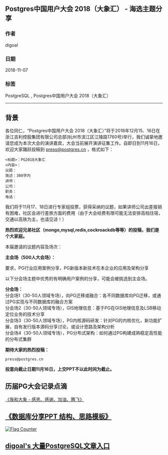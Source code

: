 ## Postgres中国用户大会 2018（大象汇） - 海选主题分享  
                                                                           
### 作者                                                                           
digoal                                                                           
                                                                           
### 日期                                                                           
2018-11-07                                                                        
                                                                           
### 标签                                                                           
PostgreSQL , Postgres中国用户大会 2018（大象汇）            
                                                                           
----                                                                           
                                                                           
## 背景      
  
各位同仁，“Postgres中国用户大会 2018（大象汇）”将于2018年12月15、16日在浙江吉利控股集团有限公司总部(杭州市滨江区江陵路1760号)举行，我们诚挚地邀请您成为本次大会的演讲嘉宾，大会当前展开演讲征集工作。自即日到11月16日，欢迎大家踊跃投稿到 press@postgres.cn ，格式如下：  
  
```  
<标题>：PG2018大象汇  
<内容>：  
议题：  
简述：300字内  
讲师：  
公司：  
职务：  
电话：  
```  
  
      
我们将于11月17、18日进行专家组投票，获得采纳的议题，如果讲师公司出差报销有困难，社区会进行差旅方面的费用（由于大会经费有限可能无法安排高档住宿，交通以高铁为主，也请见谅！）  
  
**热烈欢迎兄弟社区（mongo,mysql,redis,cockroackdb等等）的投稿，我们是个大家庭。**
  
本届邀请的议题内容及场次：  
  
**主会场（500人大会场）：**  
  
要求，PG行业应用案例分享，PG新版本新技术在本企业的应用及架构分享  
  
以下分会场主题中优秀的有明确用户案例的分享，可能会被挑选到主会场。  
  
**分会场：**  
分会场1（30-50人领域专场），向PG迁移或融合：各不同数据库向PG迁移，或通过PG实现与不同数据库的融合方案  
分会场2（30-50人领域专场），GIS地理信息：基于PG在GIS地理信息及LSB移动定位业务的技术分享  
分会场3（30-50人领域专场），PG内核源码研发：针对PG的内核优化，新功能扩展，自有发行版本源码分享讨论，或设计思路及架构分析  
分会场4（30-50人领域专场），PG分布式架构：如何通过PG构建成熟稳定高性能的分布式集群  
  
**期待大家的热烈投稿：**   
  
```
press@postgres.cn  
```
  
**投意向截止日期11月16日，上交PPT不以此时间为截止。**  
  
## 历届PG大会记录点滴
[《我和大象 - 感恩、感谢、加油、腾飞》](../201803/20180322_12.md)  
  
## [《数据库分享PPT 结构、思路模板》](../197001/20181106_02.md)  
  
  
<a rel="nofollow" href="http://info.flagcounter.com/h9V1"  ><img src="http://s03.flagcounter.com/count/h9V1/bg_FFFFFF/txt_000000/border_CCCCCC/columns_2/maxflags_12/viewers_0/labels_0/pageviews_0/flags_0/"  alt="Flag Counter"  border="0"  ></a>  
  
  
## [digoal's 大量PostgreSQL文章入口](https://github.com/digoal/blog/blob/master/README.md "22709685feb7cab07d30f30387f0a9ae")
  
